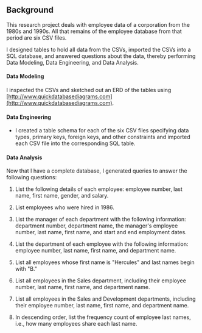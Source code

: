 ## Background
This research project deals with employee data of a corporation from the 1980s and 1990s. All that remains of the employee database from that period are six CSV files.

I designed tables to hold all data from the CSVs, imported the CSVs into a SQL database, and answered questions about the data, thereby performing Data Modeling, Data Engineering, and Data Analysis.

#### Data Modeling

I inspected the CSVs and sketched out an ERD of the tables using [http://www.quickdatabasediagrams.com](http://www.quickdatabasediagrams.com).

#### Data Engineering

* I created a table schema for each of the six CSV files specifying data types, primary keys, foreign keys, and other constraints and imported each CSV file into the corresponding SQL table.

#### Data Analysis

Now that I have a complete database, I generated queries to answer the following questions:

1. List the following details of each employee: employee number, last name, first name, gender, and salary.

2. List employees who were hired in 1986.

3. List the manager of each department with the following information: department number, department name, the manager's employee number, last name, first name, and start and end employment dates.

4. List the department of each employee with the following information: employee number, last name, first name, and department name.

5. List all employees whose first name is "Hercules" and last names begin with "B."

6. List all employees in the Sales department, including their employee number, last name, first name, and department name.

7. List all employees in the Sales and Development departments, including their employee number, last name, first name, and department name.

8. In descending order, list the frequency count of employee last names, i.e., how many employees share each last name.
